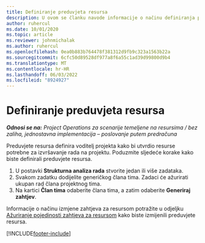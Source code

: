```yaml
---
title: Definiranje preduvjeta resursa
description: U ovom se članku navode informacije o načinu definiranja podataka o preduvjetu resursa.
author: ruhercul
ms.date: 10/01/2020
ms.topic: article
ms.reviewer: johnmichalak
ms.author: ruhercul
ms.openlocfilehash: 0ea0b883b764478f381312d9fb9c323a1563b22a
ms.sourcegitcommit: 6cfc50d89528df977a8f6a55c1ad39d99800d9b4
ms.translationtype: MT
ms.contentlocale: hr-HR
ms.lasthandoff: 06/03/2022
ms.locfileid: "8924927"
---
```

# <a name="define-resource-requirements"></a>Definiranje preduvjeta resursa

_**Odnosi se na:** Project Operations za scenarije temeljene na resursima / bez zaliha, jednostavna implementacija – poslovanje putem predračuna_

Preduvjete resursa definira voditelj projekta kako bi utvrdio resurse potrebne za izvršavanje rada na projektu. Poduzmite sljedeće korake kako biste definirali preduvjete resursa.

1.  U postavki **Strukturna analiza rada** stvorite jedan ili više zadataka.
2.  Svakom zadatku dodijelite generičkog člana tima. Zadaci će ažurirati ukupan rad člana projektnog tima.
3.  Na kartici **Član tima** odaberite člana tima, a zatim odaberite **Generiraj zahtjev**.

Informacije o načinu izmjene zahtjeva za resursom potražite u odjeljku [Ažuriranje pojedinosti zahtjeva za resursom](define-resource-requirements.md) kako biste izmijenili preduvjete resursa.

[!INCLUDE[footer-include](../includes/footer-banner.md)]